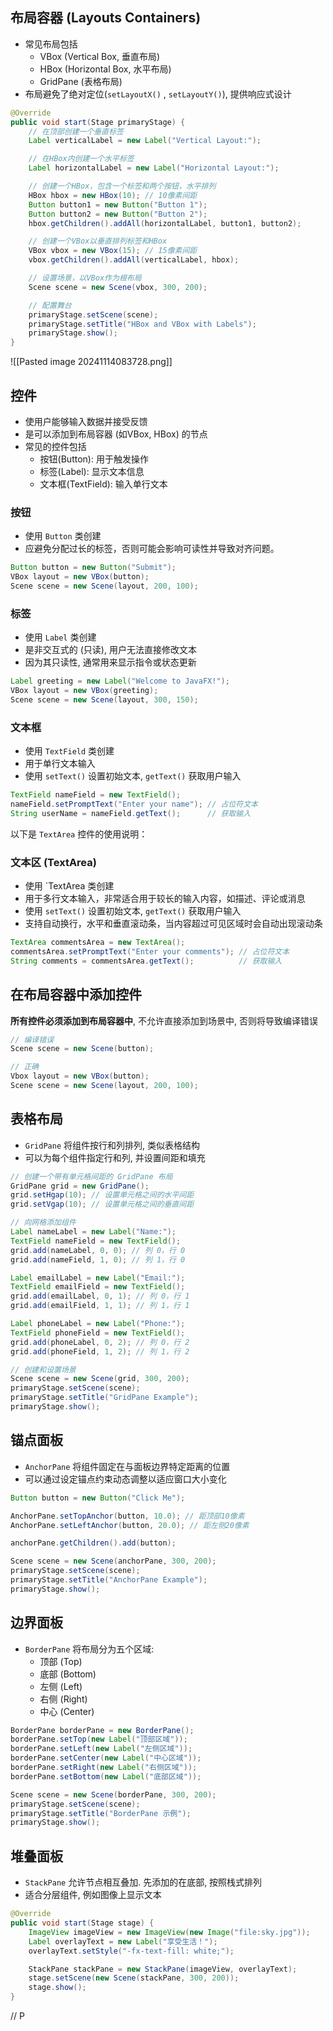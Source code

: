 ## 布局容器 (Layouts Containers)
- 常见布局包括
	- VBox (Vertical Box, 垂直布局)
	- HBox (Horizontal Box, 水平布局)
	- GridPane (表格布局)
- 布局避免了绝对定位(`setLayoutX()` , `setLayoutY()`), 提供响应式设计
```java
@Override
public void start(Stage primaryStage) {
    // 在顶部创建一个垂直标签
    Label verticalLabel = new Label("Vertical Layout:");

    // 在HBox内创建一个水平标签
    Label horizontalLabel = new Label("Horizontal Layout:");

    // 创建一个HBox，包含一个标签和两个按钮，水平排列
    HBox hbox = new HBox(10); // 10像素间距
    Button button1 = new Button("Button 1");
    Button button2 = new Button("Button 2");
    hbox.getChildren().addAll(horizontalLabel, button1, button2);

    // 创建一个VBox以垂直排列标签和HBox
    VBox vbox = new VBox(15); // 15像素间距
    vbox.getChildren().addAll(verticalLabel, hbox);

    // 设置场景，以VBox作为根布局
    Scene scene = new Scene(vbox, 300, 200);

    // 配置舞台
    primaryStage.setScene(scene);
    primaryStage.setTitle("HBox and VBox with Labels");
    primaryStage.show();
}
```
![[Pasted image 20241114083728.png]]

## 控件
- 使用户能够输入数据并接受反馈
- 是可以添加到布局容器 (如VBox, HBox) 的节点
- 常见的控件包括
	- 按钮(Button): 用于触发操作
	- 标签(Label): 显示文本信息
	- 文本框(TextField): 输入单行文本
### 按钮
- 使用 `Button` 类创建
- 应避免分配过长的标签，否则可能会影响可读性并导致对齐问题。
```java
Button button = new Button("Submit");
VBox layout = new VBox(button);
Scene scene = new Scene(layout, 200, 100);
```

### 标签
- 使用 `Label` 类创建
- 是非交互式的 (只读), 用户无法直接修改文本
- 因为其只读性, 通常用来显示指令或状态更新
```java
Label greeting = new Label("Welcome to JavaFX!");
VBox layout = new VBox(greeting);
Scene scene = new Scene(layout, 300, 150);

```

### 文本框
- 使用 `TextField` 类创建
- 用于单行文本输入
- 使用 `setText()` 设置初始文本, `getText()` 获取用户输入
```java
TextField nameField = new TextField();
nameField.setPromptText("Enter your name"); // 占位符文本
String userName = nameField.getText();      // 获取输入
```

以下是 `TextArea` 控件的使用说明：

### 文本区 (TextArea)
- 使用 `TextArea 类创建
- 用于多行文本输入，非常适合用于较长的输入内容，如描述、评论或消息
- 使用 `setText()` 设置初始文本, `getText()` 获取用户输入
- 支持自动换行，水平和垂直滚动条，当内容超过可见区域时会自动出现滚动条
```java
TextArea commentsArea = new TextArea();
commentsArea.setPromptText("Enter your comments"); // 占位符文本
String comments = commentsArea.getText();          // 获取输入
```

## 在布局容器中添加控件
**所有控件必须添加到布局容器中**, 不允许直接添加到场景中, 否则将导致编译错误
```java
// 编译错误
Scene scene = new Scene(button);

// 正确
Vbox layout = new VBox(button);
Scene scene = new Scene(layout, 200, 100);
```

## 表格布局
- `GridPane` 将组件按行和列排列, 类似表格结构
- 可以为每个组件指定行和列, 并设置间距和填充
```java
// 创建一个带有单元格间距的 GridPane 布局
GridPane grid = new GridPane();
grid.setHgap(10); // 设置单元格之间的水平间距
grid.setVgap(10); // 设置单元格之间的垂直间距

// 向网格添加组件
Label nameLabel = new Label("Name:");
TextField nameField = new TextField();
grid.add(nameLabel, 0, 0); // 列 0，行 0
grid.add(nameField, 1, 0); // 列 1，行 0

Label emailLabel = new Label("Email:");
TextField emailField = new TextField();
grid.add(emailLabel, 0, 1); // 列 0，行 1
grid.add(emailField, 1, 1); // 列 1，行 1

Label phoneLabel = new Label("Phone:");
TextField phoneField = new TextField();
grid.add(phoneLabel, 0, 2); // 列 0，行 2
grid.add(phoneField, 1, 2); // 列 1，行 2

// 创建和设置场景
Scene scene = new Scene(grid, 300, 200);
primaryStage.setScene(scene);
primaryStage.setTitle("GridPane Example");
primaryStage.show();

```

## 锚点面板
- `AnchorPane` 将组件固定在与面板边界特定距离的位置
- 可以通过设定锚点约束动态调整以适应窗口大小变化
```java
Button button = new Button("Click Me");

AnchorPane.setTopAnchor(button, 10.0); // 距顶部10像素
AnchorPane.setLeftAnchor(button, 20.0); // 距左侧20像素

anchorPane.getChildren().add(button);

Scene scene = new Scene(anchorPane, 300, 200);
primaryStage.setScene(scene);
primaryStage.setTitle("AnchorPane Example");
primaryStage.show();
```

## 边界面板
- `BorderPane` 将布局分为五个区域: 
	- 顶部 (Top)
	- 底部 (Bottom)
	- 左侧 (Left)
	- 右侧 (Right)
	- 中心 (Center)
```java
BorderPane borderPane = new BorderPane();
borderPane.setTop(new Label("顶部区域"));
borderPane.setLeft(new Label("左侧区域"));
borderPane.setCenter(new Label("中心区域"));
borderPane.setRight(new Label("右侧区域"));
borderPane.setBottom(new Label("底部区域"));

Scene scene = new Scene(borderPane, 300, 200);
primaryStage.setScene(scene);
primaryStage.setTitle("BorderPane 示例");
primaryStage.show();
```

## 堆叠面板
- `StackPane` 允许节点相互叠加. 先添加的在底部, 按照栈式排列
- 适合分层组件, 例如图像上显示文本
```java
@Override
public void start(Stage stage) {
    ImageView imageView = new ImageView(new Image("file:sky.jpg"));
    Label overlayText = new Label("享受生活！");
    overlayText.setStyle("-fx-text-fill: white;");

    StackPane stackPane = new StackPane(imageView, overlayText);
    stage.setScene(new Scene(stackPane, 300, 200));
    stage.show();
}
```

// P